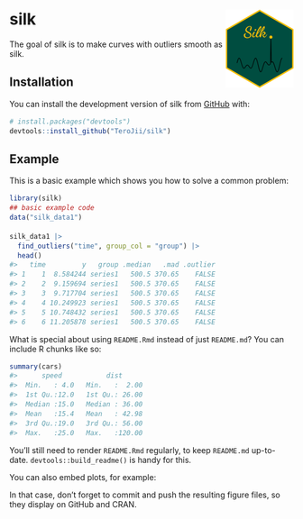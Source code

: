 
<!-- README.md is generated from README.Rmd. Please edit that file -->

# silk <img src="man/figures/logo.png" align="right" height="139" alt="" />

<!-- badges: start -->
<!-- badges: end -->

The goal of silk is to make curves with outliers smooth as silk.

## Installation

You can install the development version of silk from
[GitHub](https://github.com/) with:

``` r
# install.packages("devtools")
devtools::install_github("TeroJii/silk")
```

## Example

This is a basic example which shows you how to solve a common problem:

``` r
library(silk)
## basic example code
data("silk_data1")

silk_data1 |> 
  find_outliers("time", group_col = "group") |>
  head()
#>   time         y   group .median   .mad .outlier
#> 1    1  8.584244 series1   500.5 370.65    FALSE
#> 2    2  9.159694 series1   500.5 370.65    FALSE
#> 3    3  9.717704 series1   500.5 370.65    FALSE
#> 4    4 10.249923 series1   500.5 370.65    FALSE
#> 5    5 10.748432 series1   500.5 370.65    FALSE
#> 6    6 11.205878 series1   500.5 370.65    FALSE
```

What is special about using `README.Rmd` instead of just `README.md`?
You can include R chunks like so:

``` r
summary(cars)
#>      speed           dist       
#>  Min.   : 4.0   Min.   :  2.00  
#>  1st Qu.:12.0   1st Qu.: 26.00  
#>  Median :15.0   Median : 36.00  
#>  Mean   :15.4   Mean   : 42.98  
#>  3rd Qu.:19.0   3rd Qu.: 56.00  
#>  Max.   :25.0   Max.   :120.00
```

You’ll still need to render `README.Rmd` regularly, to keep `README.md`
up-to-date. `devtools::build_readme()` is handy for this.

You can also embed plots, for example:

In that case, don’t forget to commit and push the resulting figure
files, so they display on GitHub and CRAN.
